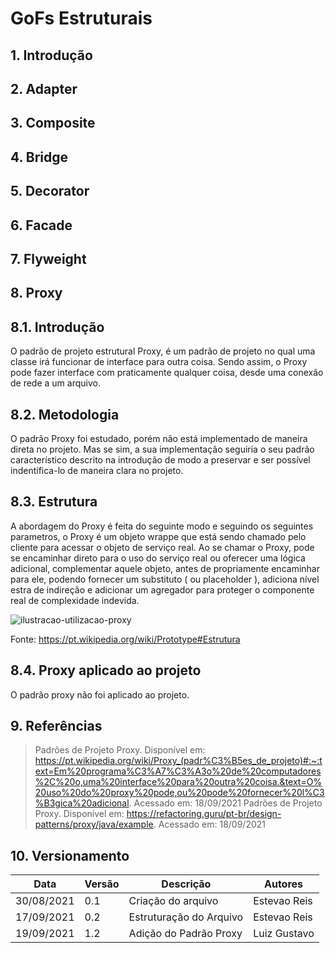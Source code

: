 # GoFs Estruturais

## 1. Introdução
## 2. Adapter 
## 3. Composite 
## 4. Bridge 
## 5. Decorator 
## 6. Facade 
## 7. Flyweight 
## 8. Proxy 

## 8.1. Introdução

O padrão de projeto estrutural Proxy, é um padrão de projeto no qual uma classe irá funcionar de interface para outra coisa. Sendo assim, o Proxy pode fazer interface com praticamente qualquer coisa, desde uma conexão de rede a um arquivo.

## 8.2. Metodologia

 O padrão Proxy foi estudado, porém não está implementado de maneira direta no projeto. Mas se sim, a sua implementação seguiria o seu padrão característico descrito na introdução de modo a preservar e ser possível indentífica-lo de maneira clara no projeto.

## 8.3. Estrutura

A abordagem do Proxy é feita do seguinte modo e seguindo os seguintes parametros, o Proxy é um objeto wrappe que está sendo chamado pelo cliente para acessar o objeto de serviço real. Ao se chamar o Proxy, pode se encaminhar direto para o uso do serviço real ou oferecer uma lógica adicional, complementar aquele objeto, antes de propriamente encaminhar para ele, podendo fornecer um substituto ( ou placeholder ), adiciona nível estra de indireção e adicionar um agregador para proteger o componente real de complexidade indevida. 

![ilustracao-utilizacao-proxy](https://user-images.githubusercontent.com/82710878/133911984-fe0ee114-3a83-4a03-8a7d-28dc27c3ad4c.png)

Fonte: https://pt.wikipedia.org/wiki/Prototype#Estrutura

## 8.4. Proxy aplicado ao projeto

O padrão proxy não foi aplicado ao projeto.

## 9. Referências

> Padrões de Projeto Proxy. Disponível em: https://pt.wikipedia.org/wiki/Proxy_(padr%C3%B5es_de_projeto)#:~:text=Em%20programa%C3%A7%C3%A3o%20de%20computadores%2C%20o,uma%20interface%20para%20outra%20coisa.&text=O%20uso%20do%20proxy%20pode,ou%20pode%20fornecer%20l%C3%B3gica%20adicional.  Acessado em: 18/09/2021
> Padrões de Projeto Proxy. Disponível em: https://refactoring.guru/pt-br/design-patterns/proxy/java/example.  Acessado em: 18/09/2021

## 10. Versionamento 

| Data       | Versão | Descrição         | Autores       | 
| ---------- | ------ | ----------------- | ------------- | 
| 30/08/2021 | 0.1    | Criação do arquivo| Estevao Reis  |
| 17/09/2021 | 0.2    | Estruturação do Arquivo| Estevao Reis |
| 19/09/2021 | 1.2    | Adição do Padrão Proxy| Luiz Gustavo  |              |
